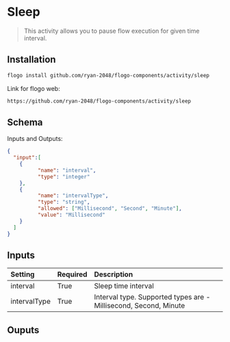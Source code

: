 # Sleep

> This activity allows you to pause flow execution for given time interval.

## Installation

```bash
flogo install github.com/ryan-2048/flogo-components/activity/sleep
```

Link for flogo web:

```bash
https://github.com/ryan-2048/flogo-components/activity/sleep
```

## Schema

Inputs and Outputs:

```json
{
  "input":[
    {
          "name": "interval",
          "type": "integer"
    },
    {
          "name": "intervalType",
          "type": "string",
          "allowed": ["Millisecond", "Second", "Minute"],
          "value": "Millisecond"
    }
  ]
}
```

## Inputs

| Setting     | Required | Description |
|:------------|:---------|:------------|
| interval    | True     | Sleep time interval |
| intervalType| True     | Interval type. Supported types are - Millisecond, Second, Minute |

## Ouputs